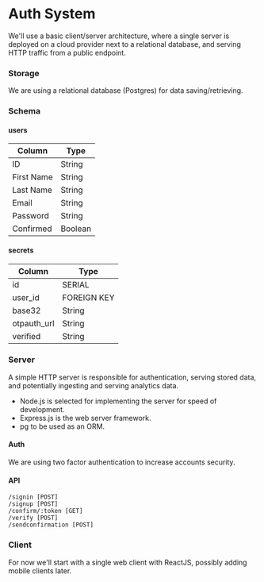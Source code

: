 # Auth System
We'll use a basic client/server architecture, where a single server is deployed on a cloud provider next to a relational database, and serving HTTP traffic from a public endpoint.

### Storage
We are using a relational database (Postgres) for data saving/retrieving.

### Schema

#### users
| Column      |    Type     |
| ----------- | ----------- |
| ID          |   String    |
| First Name  |   String    |
| Last Name   |   String    |
| Email       |   String    |
| Password    |   String    |
| Confirmed   |   Boolean   |

#### secrets
| Column      |    Type     |
| ----------- | ----------- |
| id          |   SERIAL    |
| user_id     | FOREIGN KEY |
| base32      |   String    |
| otpauth_url |   String    |
| verified    |   String    |


### Server
A simple HTTP server is responsible for authentication, serving stored data, and potentially ingesting and serving analytics data.

- Node.js is selected for implementing the server for speed of development.
- Express.js is the web server framework.
- pg to be used as an ORM.

#### Auth
We are using two factor authentication to increase accounts security.

#### API
```
/signin [POST]
/signup [POST]
/confirm/:token [GET]
/verify [POST]
/sendconfirmation [POST]
```

### Client
For now we'll start with a single web client with ReactJS, possibly adding mobile clients later.
